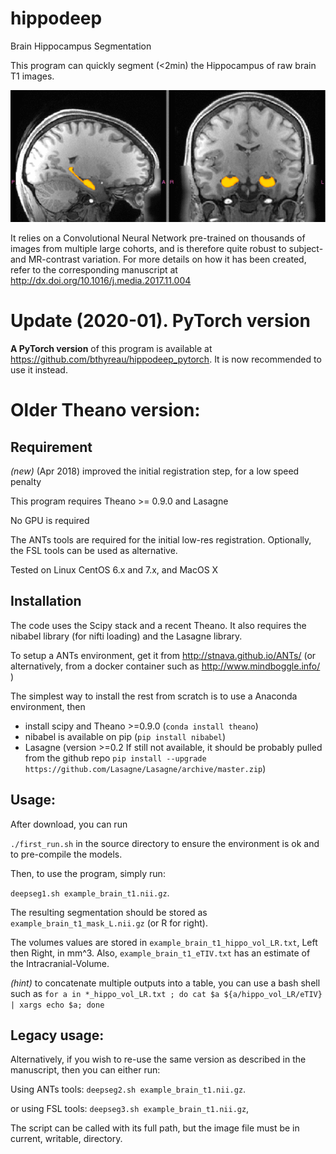 # hippodeep
Brain Hippocampus Segmentation

This program can quickly segment (<2min) the Hippocampus of raw brain T1 images.

![screenshot](blink.gif?raw=True)

It relies on a Convolutional Neural Network pre-trained on thousands of images from multiple large cohorts, and is therefore quite robust to subject- and MR-contrast variation.
For more details on how it has been created, refer to the corresponding manuscript at http://dx.doi.org/10.1016/j.media.2017.11.004

# Update (2020-01). PyTorch version
**A PyTorch version** of this program is available at https://github.com/bthyreau/hippodeep_pytorch. It is now recommended to use it instead.

# Older Theano version:

## Requirement
*(new)* (Apr 2018) improved the initial registration step, for a low speed penalty

This program requires Theano >= 0.9.0 and Lasagne

No GPU is required

The ANTs tools are required for the initial low-res registration. Optionally, the FSL tools can be used as alternative.

Tested on Linux CentOS 6.x and 7.x, and MacOS X

## Installation

The code uses the Scipy stack and a recent Theano. It also requires the nibabel library (for nifti loading) and the Lasagne library.

To setup a ANTs environment, get it from http://stnava.github.io/ANTs/ (or alternatively, from a docker container such as http://www.mindboggle.info/ )

The simplest way to install the rest from scratch is to use a Anaconda environment, then
* install scipy and Theano >=0.9.0 (`conda install theano`)
* nibabel is available on pip (`pip install nibabel`)
* Lasagne (version >=0.2 If still not available, it should be probably pulled from the github repo `pip install --upgrade https://github.com/Lasagne/Lasagne/archive/master.zip`)


## Usage:
After download, you can run

`./first_run.sh` in the source directory to ensure the environment is ok and to pre-compile the models.

Then, to use the program, simply run:

`deepseg1.sh example_brain_t1.nii.gz`.

The resulting segmentation should be stored as `example_brain_t1_mask_L.nii.gz` (or R for right).

The volumes values are stored in `example_brain_t1_hippo_vol_LR.txt`, Left then Right, in mm^3. Also, `example_brain_t1_eTIV.txt` has an estimate of the Intracranial-Volume.

*(hint)* to concatenate multiple outputs into a table, you can use a bash shell such as `for a in *_hippo_vol_LR.txt ; do cat $a ${a/hippo_vol_LR/eTIV} | xargs echo $a; done`

## Legacy usage:
Alternatively, if you wish to re-use the same version as described in the manuscript, then you can either run:

Using ANTs tools: `deepseg2.sh example_brain_t1.nii.gz`.

or using FSL tools: `deepseg3.sh example_brain_t1.nii.gz`,

The script can be called with its full path, but the image file must be in current, writable, directory.
